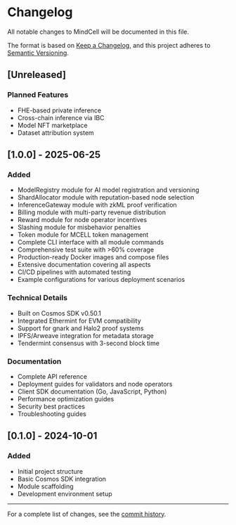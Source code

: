 # Changelog

All notable changes to MindCell will be documented in this file.

The format is based on [Keep a Changelog](https://keepachangelog.com/en/1.0.0/),
and this project adheres to [Semantic Versioning](https://semver.org/spec/v2.0.0.html).

## [Unreleased]

### Planned Features
- FHE-based private inference
- Cross-chain inference via IBC
- Model NFT marketplace
- Dataset attribution system

## [1.0.0] - 2025-06-25

### Added
- ModelRegistry module for AI model registration and versioning
- ShardAllocator module with reputation-based node selection
- InferenceGateway module with zkML proof verification
- Billing module with multi-party revenue distribution
- Reward module for node operator incentives
- Slashing module for misbehavior penalties
- Token module for MCELL token management
- Complete CLI interface with all module commands
- Comprehensive test suite with >60% coverage
- Production-ready Docker images and compose files
- Extensive documentation covering all aspects
- CI/CD pipelines with automated testing
- Example configurations for various deployment scenarios

### Technical Details
- Built on Cosmos SDK v0.50.1
- Integrated Ethermint for EVM compatibility
- Support for gnark and Halo2 proof systems
- IPFS/Arweave integration for metadata storage
- Tendermint consensus with 3-second block time

### Documentation
- Complete API reference
- Deployment guides for validators and node operators
- Client SDK documentation (Go, JavaScript, Python)
- Performance optimization guides
- Security best practices
- Troubleshooting guides

## [0.1.0] - 2024-10-01

### Added
- Initial project structure
- Basic Cosmos SDK integration
- Module scaffolding
- Development environment setup

---

For a complete list of changes, see the [commit history](https://github.com/tocipoco/MindCell/commits/main/).
